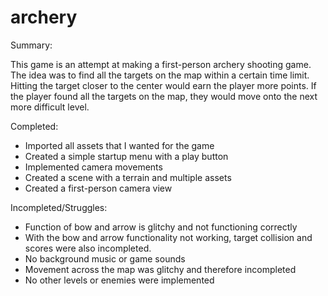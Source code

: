 # archery

Summary:

This game is an attempt at making a first-person archery shooting game. The idea was to find all the targets on the map within a certain time limit. Hitting the target closer to the center would earn the player more points. If the player found all the targets on the map, they would move onto the next more difficult level. 

Completed:

- Imported all assets that I wanted for the game
- Created a simple startup menu with a play button
- Implemented camera movements
- Created a scene with a terrain and multiple assets
- Created a first-person camera view

Incompleted/Struggles:

- Function of bow and arrow is glitchy and not functioning correctly
- With the bow and arrow functionality not working, target collision and scores were also incompleted.
- No background music or game sounds
- Movement across the map was glitchy and therefore incompleted
- No other levels or enemies were implemented
